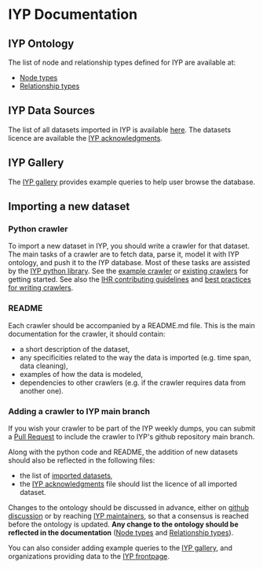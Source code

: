 # IYP Documentation

## IYP Ontology

The list of node and relationship types defined for IYP are available at:
- [Node types](./node_types.md)
- [Relationship types](./relationship_types.md)

## IYP Data Sources

The list of all datasets imported in IYP is available [here](data-sources.md).
The datasets licence are available the [IYP acknowledgments](../ACKNOWLEDGMENTS.md).

## IYP Gallery

The [IYP gallery](./gallery.md) provides example queries to help user browse the database.

## Importing a new dataset
### Python crawler
To import a new dataset in IYP, you should write a crawler for that dataset.
The main tasks of a crawler are to fetch data, parse it, model it with IYP
ontology, and push it to the IYP database. Most of these tasks are assisted by
the [IYP python library](../iyp/__init__.py). See the [example crawler](../iyp/crawlers/example/crawler.py) or [existing crawlers](../iyp/crawlers/) for getting started.
See also the [IHR contributing guidelines](../CONTRIBUTING.md) and [best practices for writing crawlers](https://github.com/InternetHealthReport/internet-yellow-pages/discussions/128). 

### README
Each crawler should be accompanied by a README.md file. This is the main documentation
for the crawler, it should contain:
- a short description of the dataset, 
- any specificities related to the way the data is imported (e.g. time span, data cleaning), 
- examples of how the data is modeled,
- dependencies to other crawlers (e.g. if the crawler requires data from another one).

### Adding a crawler to IYP main branch
If you wish your crawler to be part of the IYP weekly dumps, you can submit a [Pull Request](https://github.com/InternetHealthReport/internet-yellow-pages/pulls)
to include the crawler to IYP's github repository main branch. 

Along with the python code and README, the addition of new datasets should also 
be reflected in the following files:
- the list of [imported datasets](./data-sources.md),
- the [IYP acknowledgments](../ACKNOWLEDGMENTS.md) file should list the licence of all imported dataset.

Changes to the ontology should be discussed in advance, either on [github discussion](https://github.com/InternetHealthReport/internet-yellow-pages/discussions) or by reaching [IYP maintainers](mailto:iyp@ihr.live),
so that a consensus is reached before the ontology is updated. 
**Any change to the ontology should be reflected in the documentation** ([Node types](./node_types.md) and [Relationship types](./relationship_types.md)).

You can also consider adding example queries to the [IYP gallery](./gallery.md),
and organizations providing data to the [IYP frontpage]().
